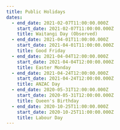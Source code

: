 ```yaml
---
title: Public Holidays
dates:
  - end_date: 2021-02-07T11:00:00.000Z
    start_date: 2021-02-07T11:00:00.000Z
    title: Waitangi Day (Observed)
  - end_date: 2021-04-01T11:00:00.000Z
    start_date: 2021-04-01T11:00:00.000Z
    title: Good Friday
  - end_date: 2021-04-04T12:00:00.000Z
    start_date: 2021-04-04T12:00:00.000Z
    title: Easter Monday
  - end_date: 2021-04-24T12:00:00.000Z
    start_date: 2021-04-24T12:00:00.000Z
    title: ANZAC Day
  - end_date: 2020-05-31T12:00:00.000Z
    start_date: 2020-05-31T12:00:00.000Z
    title: Queen's Birthday
  - end_date: 2020-10-25T11:00:00.000Z
    start_date: 2020-10-25T11:00:00.000Z
    title: Labour Day
---
```


